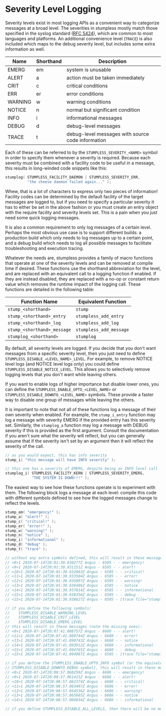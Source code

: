 # Severity Level Logging

Severity levels exist in most logging APIs as a convenient way to categorize
messages at a broad level. The severities in stumpless mostly match those
specified in the syslog standard
([RFC 5424](https://tools.ietf.org/html/rfc5424)), which are common to most
languages and platforms. An additional convenience level (`TRACE`) is also
included which maps to the debug severity level, but includes some extra
information as well.

 | Name    | Shorthand | Description                                       |
 |---------|-----------|---------------------------------------------------|
 | EMERG   | em        | system is unusable                                |
 | ALERT   | a         | action must be taken immediately                  |
 | CRIT    | c         | critical conditions                               |
 | ERR     | er        | error conditions                                  |
 | WARNING | w         | warning conditions                                |
 | NOTICE  | n         | normal but significant condition                  |
 | INFO    | i         | informational messages                            |
 | DEBUG   | d         | debug-level messages                              |
 | TRACE   | t         | debug-level messages with source code information |

Each of these can be referred to by the `STUMPLESS_SEVERITY_<NAME>` symbol
in order to specify them whenever a severity is required. Because each severity
must be combined with a facility code to be useful in a message, this results in
long-winded code snippets like this:

```c
stumplog( STUMPLESS_FACILITY_DAEMON | STUMPLESS_SEVERITY_ERR,
          "the cheese daemon failed again..." );
```

Whew, that is a lot of characters to express only two pieces of information!
Facility codes can be determined by the default facility of the target messages
are logged to, but if you need to specify a particular severity it has to either
be set in the above fashion or you must create an entry object with the require
facility and severity levels set. This is a pain when you just need some quick
logging messages.

It is also a common requirement to only log messages of a certain level. Perhaps
the most obvious use case is to support different builds: a production build
which only needs to log messages up to a certain point, and a debug build which
needs to log all possible messages to facilitate troubleshooting and execution
tracing.

Whatever the needs are, stumpless provides a family of macro functions that
operate at one of the severity levels and can be removed at compile time if
desired. These functions use the shorthand abbreviation for the level, and are
replaced with an equivalent call to a logging function if enabled. If they are
instead disabled, they are replaced with a no-op or constant return value which
removes the runtime impact of the logging call. These functions are detailed in
the following table:

 | Function Name               | Equivalent Function     |
 |-----------------------------|-------------------------|
 | `stump_<shorthand>`         | `stump`                 |
 | `stump_<shorthand>_entry`   | `stumpless_add_entry`   |
 | `stump_<shorthand>_log`     | `stumpless_add_log`     |
 | `stump_<shorthand>_message` | `stumpless_add_message` |
 | `stumplog_<shorthand>`      | `stumplog`              |

By default, all severity levels are logged. If you decide that you don't want
messages from a specific severity level, then you just need to define
`STUMPLESS_DISABLE_<LEVEL_NAME>_LEVEL`. For example, to remove NOTICE level
logs (and NOTICE level logs only) you could define
`STUMPLESS_DISABLE_NOTICE_LEVEL`. This allows you to selectively remove
logging levels that you don't want while leaving others.

If you want to enable logs of higher importance but disable lower ones, you can
define the `STUMPLESS_ENABLE_UPTO_<LEVEL_NAME>` or
`STUMPLESS_DISABLE_DOWNTO_<LEVEL_NAME>` symbols. These provide a faster way to
disable one group of messages while leaving the others.

It is important to note that not all of these functions log a message of their
own severity when enabled. For example, the `stump_i_entry` function may log
a message with severity EMERG if the provided entry has this severity set.
Similarly, the `stumplog_a` function may log a message with DEBUG severity if
this is provided as the first argument. Consult the documentation if you aren't
sure what the severity will reflect, but you can generally assume that if the
severity isn't set by an argument then it will reflect the severity of the call.

```c
// as you would expect, this has info severity
stump_i( "this message will have INFO severity" );

// this one has a severity of EMERG, despite being an INFO level call
stumplog_i( STUMPLESS_FACILITY_KERN | STUMPLESS_SEVERITY_EMERG,
            "THE SYSTEM IS DOWN!!!" );
```

The easiest way to see how these functions operate is to experiment with them.
The following block logs a message at each level: compile this code with
different symbols defined to see how the logged messages change to reflect the
levels.

```c
stump_em( "emergency!" );
stump_a( "alert!" );
stump_c( "critical!" );
stump_er( "error!" );
stump_w( "warning!" );
stump_n( "notice" );
stump_i( "informational" );
stump_d( "debug" );
stump_t( "trace" );

// without any extra symbols defined, this will result in these messages:
// <8>1 2020-07-14T20:01:30.930277Z Angus - 6505 - - emergency!
// <9>1 2020-07-14T20:01:30.931151Z Angus - 6505 - - alert!
// <10>1 2020-07-14T20:01:30.932863Z Angus - 6505 - - critical!
// <11>1 2020-07-14T20:01:30.933504Z Angus - 6505 - - error!
// <12>1 2020-07-14T20:01:30.935897Z Angus - 6505 - - warning!
// <13>1 2020-07-14T20:01:30.936486Z Angus - 6505 - - notice
// <14>1 2020-07-14T20:01:30.937814Z Angus - 6505 - - informational
// <15>1 2020-07-14T20:01:30.938356Z Angus - 6505 - - debug
// <15>1 2020-07-14T20:01:30.938627Z Angus - 6505 - [trace file="stumpless/docs/examples/severity_level/severity_level_example.c" line="50" function="main"] trace

// if you define the following symbols:
//    STUMPLESS_DISABLE_WARNING_LEVEL
//    STUMPLESS_DISABLE_CRIT_LEVEL
//    STUMPLESS_DISABLE_EMERG_LEVEL
// this will result in these messages (note the missing ones):
// <9>1 2020-07-14T20:07:41.088757Z Angus - 6680 - - alert!
// <11>1 2020-07-14T20:07:41.089744Z Angus - 6680 - - error!
// <13>1 2020-07-14T20:07:41.090743Z Angus - 6680 - - notice
// <14>1 2020-07-14T20:07:41.093912Z Angus - 6680 - - informational
// <15>1 2020-07-14T20:07:41.094765Z Angus - 6680 - - debug
// <15>1 2020-07-14T20:07:41.094987Z Angus - 6505 - [trace file="stumpless/docs/examples/severity_level/severity_level_example.c" line="50" function="main"] trace

// if you define the STUMPLESS_ENABLE_UPTO_INFO symbol (or the equivalent
// STUMPLESS_DISABLE_DOWNTO_DEBUG symbol), this will result in these messages:
// <8>1 2020-07-14T20:08:57.060259Z Angus - 6686 - - emergency!
// <9>1 2020-07-14T20:08:57.061415Z Angus - 6686 - - alert!
// <10>1 2020-07-14T20:08:57.062374Z Angus - 6686 - - critical!
// <11>1 2020-07-14T20:08:57.063497Z Angus - 6686 - - error!
// <12>1 2020-07-14T20:08:57.064536Z Angus - 6686 - - warning!
// <13>1 2020-07-14T20:08:57.065685Z Angus - 6686 - - notice
// <14>1 2020-07-14T20:08:57.066834Z Angus - 6686 - - informational

// if you define STUMPLESS_DISABLE_ALL_LEVELS, then there will be no messages!
```
